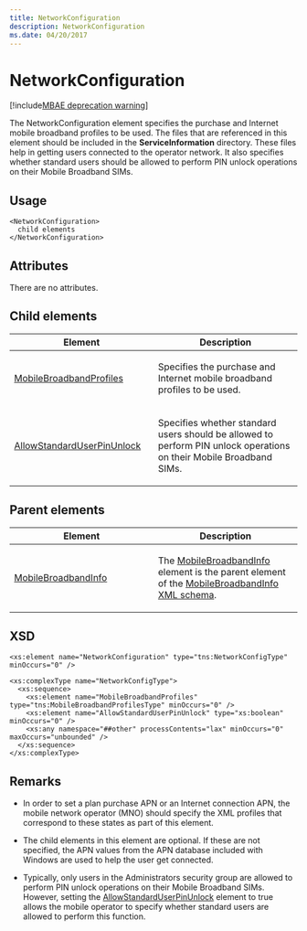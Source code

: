 ```yaml
---
title: NetworkConfiguration
description: NetworkConfiguration
ms.date: 04/20/2017
---
```


# NetworkConfiguration

[!include[MBAE deprecation warning](../includes/mbae-deprecation-warning.md)]

The NetworkConfiguration element specifies the purchase and Internet mobile broadband profiles to be used. The files that are referenced in this element should be included in the **ServiceInformation** directory. These files help in getting users connected to the operator network. It also specifies whether standard users should be allowed to perform PIN unlock operations on their Mobile Broadband SIMs.

## <span id="Usage"></span><span id="usage"></span><span id="USAGE"></span>Usage


``` syntax
<NetworkConfiguration>
  child elements
</NetworkConfiguration>
```

## <span id="Attributes"></span><span id="attributes"></span><span id="ATTRIBUTES"></span>Attributes


There are no attributes.

## <span id="Child_elements"></span><span id="child_elements"></span><span id="CHILD_ELEMENTS"></span>Child elements


<table>
<colgroup>
<col width="50%" />
<col width="50%" />
</colgroup>
<thead>
<tr class="header">
<th>Element</th>
<th>Description</th>
</tr>
</thead>
<tbody>
<tr class="odd">
<td><p><a href="mobilebroadbandprofiles.md" data-raw-source="[MobileBroadbandProfiles](mobilebroadbandprofiles.md)">MobileBroadbandProfiles</a></p></td>
<td><p>Specifies the purchase and Internet mobile broadband profiles to be used.</p></td>
</tr>
<tr class="even">
<td><p><a href="allowstandarduserpinunlock.md" data-raw-source="[AllowStandardUserPinUnlock](allowstandarduserpinunlock.md)">AllowStandardUserPinUnlock</a></p></td>
<td><p>Specifies whether standard users should be allowed to perform PIN unlock operations on their Mobile Broadband SIMs.</p></td>
</tr>
</tbody>
</table>

 

## <span id="Parent_elements"></span><span id="parent_elements"></span><span id="PARENT_ELEMENTS"></span>Parent elements


<table>
<colgroup>
<col width="50%" />
<col width="50%" />
</colgroup>
<thead>
<tr class="header">
<th>Element</th>
<th>Description</th>
</tr>
</thead>
<tbody>
<tr class="odd">
<td><p><a href="mobilebroadbandinfo.md" data-raw-source="[MobileBroadbandInfo](mobilebroadbandinfo.md)">MobileBroadbandInfo</a></p></td>
<td><p>The <a href="mobilebroadbandinfo.md" data-raw-source="[MobileBroadbandInfo](mobilebroadbandinfo.md)">MobileBroadbandInfo</a> element is the parent element of the <a href="mobilebroadbandinfo-xml-schema.md" data-raw-source="[MobileBroadbandInfo XML schema](mobilebroadbandinfo-xml-schema.md)">MobileBroadbandInfo XML schema</a>.</p></td>
</tr>
</tbody>
</table>

 

## <span id="XSD"></span><span id="xsd"></span>XSD


``` syntax
<xs:element name="NetworkConfiguration" type="tns:NetworkConfigType" minOccurs="0" />

<xs:complexType name="NetworkConfigType">
  <xs:sequence>
    <xs:element name="MobileBroadbandProfiles" type="tns:MobileBroadbandProfilesType" minOccurs="0" />
    <xs:element name="AllowStandardUserPinUnlock" type="xs:boolean" minOccurs="0" />
    <xs:any namespace="##other" processContents="lax" minOccurs="0" maxOccurs="unbounded" />
  </xs:sequence>
</xs:complexType>
```

## <span id="Remarks"></span><span id="remarks"></span><span id="REMARKS"></span>Remarks


-   In order to set a plan purchase APN or an Internet connection APN, the mobile network operator (MNO) should specify the XML profiles that correspond to these states as part of this element.

-   The child elements in this element are optional. If these are not specified, the APN values from the APN database included with Windows are used to help the user get connected.

-   Typically, only users in the Administrators security group are allowed to perform PIN unlock operations on their Mobile Broadband SIMs. However, setting the [AllowStandardUserPinUnlock](allowstandarduserpinunlock.md) element to true allows the mobile operator to specify whether standard users are allowed to perform this function.

 

 





